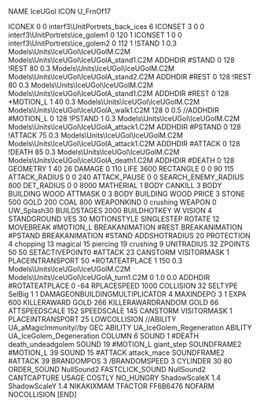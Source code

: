 NAME IceUGol
ICON U_FrnOf17

ICONEX 0 0 interf3\UnitPortrets\_back_ices 6
ICONSET 3 0 0 interf3\UnitPortrets\ice_golem1 0 120 1
ICONSET 1 0 0 interf3\UnitPortrets\ice_golem2 0 112 1
!STAND          1 0.3  Models\Units\IceUGol\IceUGolM.C2M Models\Units\IceUGol\IceUGolA_stand1.C2M
ADDHDIR #STAND 0 128
!REST          80 0.3  Models\Units\IceUGol\IceUGolM.C2M Models\Units\IceUGol\IceUGolA_stand2.C2M
ADDHDIR #REST 0 128
!REST          80 0.3  Models\Units\IceUGol\IceUGolM.C2M Models\Units\IceUGol\IceUGolA_stand1.C2M
ADDHDIR #REST 0 128
*MOTION_L      1 40 0.3  Models\Units\IceUGol\IceUGolM.C2M Models\Units\IceUGol\IceUGolA_walk1.C2M 128 0 0.5
//ADDHDIR #MOTION_L 0 128
!PSTAND        1  0.3  Models\Units\IceUGol\IceUGolM.C2M Models\Units\IceUGol\IceUGolA_attack1.C2M
ADDHDIR #PSTAND 0 128 
!ATTACK        75 0.3  Models\Units\IceUGol\IceUGolM.C2M Models\Units\IceUGol\IceUGolA_attack1.C2M
ADDHDIR #ATTACK 0 128
!DEATH         85 0.3  Models\Units\IceUGol\IceUGolM.C2M Models\Units\IceUGol\IceUGolA_death1.C2M
ADDHDIR #DEATH 0 128
GEOMETRY 1 40 26
DAMAGE   0 110
LIFE     3600
RECTANGLE 0 0 90 115
ATTACK_RADIUS 0 0 240
ATTACK_PAUSE 0 0
SEARCH_ENEMY_RADIUS 800
DET_RADIUS 0 0 8000
MATHERIAL 1 BODY
CANKILL 3 BODY BUILDING WOOD 
ATTMASK 0 3 BODY BUILDING WOOD 
PRICE 3 STONE 500 GOLD 200 COAL 800
WEAPONKIND 0 crushing
WEAPON 0 UW_Splash30
BUILDSTAGES 2000
BUILDHOTKEY		W
VISION 4
STANDGROUND
VES 30
MOTIONSTYLE SINGLESTEP
ROTATE 12
MOVEBREAK #MOTION_L
BREAKANIMATION #REST
BREAKANIMATION #PSTAND
BREAKANIMATION #STAND
ADDSHOTRADIUS 20
PROTECTION 4 chopping 13 magical 15 piercing 19 crushing 9
UNITRADIUS 32
ZPOINTS 50 50
SETACTIVEPOINT0 #ATTACK 23
CANSTORM
VISITORMASK 1
PLACEINTRANSPORT 50
*ROTATEATPLACE      1 150 0.3 Models\Units\IceUGol\IceUGolM.C2M Models\Units\IceUGol\IceUGolA_turn1.C2M 0 1.0 0.0
ADDHDIR #ROTATEATPLACE 0 -64
RPLACESPEED         1000
COLLISION 32
SELTYPE SelBig 1 1
DAMAGEONBUILDINGMULTIPLICATOR 4
MAXINDEPO 3 1
EXPA 			600
KILLERAWARD             GOLD 266
KILLERAWARDRANDOM       GOLD 66
ATTSPEEDSCALE 152
SPEEDSCALE 145
CANSTORM
VISITORMASK 1
PLACEINTRANSPORT 25
LOWCOLLISION
//ABILITY UA_aMagicImmunity//by GEC
ABILITY UA_IceGolem_Regeneration
ABILITY UA_IceGolem_Degeneration
COLUMN 6
SOUND 1 #DEATH death_undeadgolem
SOUND 19 #MOTION_L giant_step
SOUNDFRAME2 #MOTION_L 39
SOUND 15 #ATTACK attack_mace
SOUNDFRAME2 #ATTACK 39
BRANDOMPOS 3
/BRANDOMSPEED 3
CYLINDER 30 80
ORDER_SOUND NullSound2
FASTCLICK_SOUND NullSound2
CANTCAPTURE
USAGE COSTLY
NO_HUNGRY
ShadowScaleX 1.4
ShadowScaleY 1.4
NIKAKIXMAM
TFACTOR FF6B6476
NOFARM
NOCOLLISION
[END]
